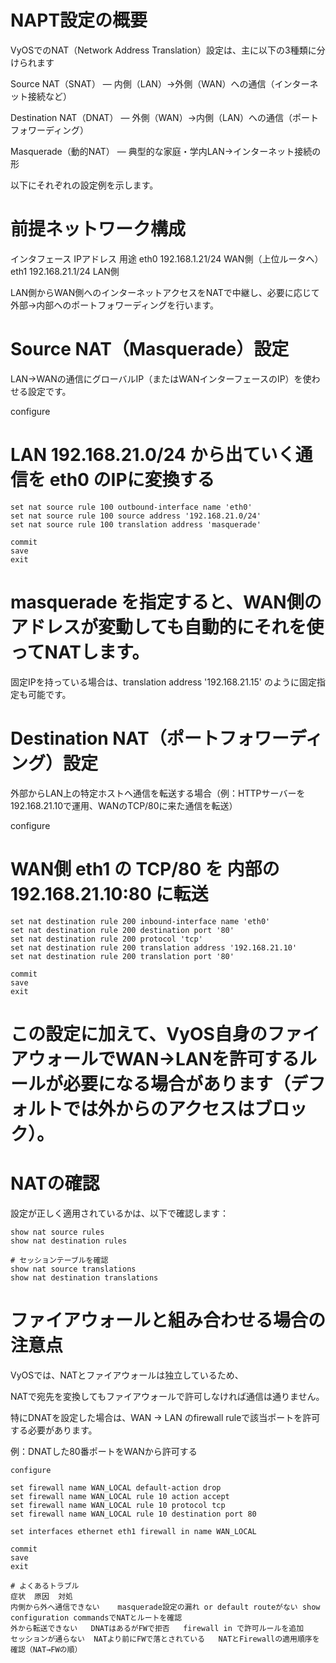 # NAPT設定の概要

VyOSでのNAT（Network Address Translation）設定は、主に以下の3種類に分けられます

Source NAT（SNAT） — 内側（LAN）→外側（WAN）への通信（インターネット接続など）

Destination NAT（DNAT） — 外側（WAN）→内側（LAN）への通信（ポートフォワーディング）

Masquerade（動的NAT） — 典型的な家庭・学内LAN→インターネット接続の形

以下にそれぞれの設定例を示します。

# 前提ネットワーク構成
インタフェース	IPアドレス	用途
eth0	192.168.1.21/24	WAN側（上位ルータへ）
eth1	192.168.21.1/24	LAN側

LAN側からWAN側へのインターネットアクセスをNATで中継し、必要に応じて外部→内部へのポートフォワーディングを行います。

# Source NAT（Masquerade）設定

LAN→WANの通信にグローバルIP（またはWANインターフェースのIP）を使わせる設定です。

configure

# LAN 192.168.21.0/24 から出ていく通信を eth0 のIPに変換する
```
set nat source rule 100 outbound-interface name 'eth0'
set nat source rule 100 source address '192.168.21.0/24'
set nat source rule 100 translation address 'masquerade'

commit
save
exit
```

# masquerade を指定すると、WAN側のアドレスが変動しても自動的にそれを使ってNATします。
固定IPを持っている場合は、translation address '192.168.21.15' のように固定指定も可能です。

# Destination NAT（ポートフォワーディング）設定

外部からLAN上の特定ホストへ通信を転送する場合（例：HTTPサーバーを192.168.21.10で運用、WANのTCP/80に来た通信を転送）

configure

# WAN側 eth1 の TCP/80 を 内部の 192.168.21.10:80 に転送
```
set nat destination rule 200 inbound-interface name 'eth0'
set nat destination rule 200 destination port '80'
set nat destination rule 200 protocol 'tcp'
set nat destination rule 200 translation address '192.168.21.10'
set nat destination rule 200 translation port '80'

commit
save
exit
```

# この設定に加えて、VyOS自身のファイアウォールでWAN→LANを許可するルールが必要になる場合があります（デフォルトでは外からのアクセスはブロック）。

# NATの確認

設定が正しく適用されているかは、以下で確認します：

```
show nat source rules
show nat destination rules

# セッションテーブルを確認
show nat source translations
show nat destination translations
```

# ファイアウォールと組み合わせる場合の注意点

VyOSでは、NATとファイアウォールは独立しているため、

NATで宛先を変換してもファイアウォールで許可しなければ通信は通りません。

特にDNATを設定した場合は、WAN → LAN のfirewall ruleで該当ポートを許可する必要があります。

例：DNATした80番ポートをWANから許可する

```
configure

set firewall name WAN_LOCAL default-action drop
set firewall name WAN_LOCAL rule 10 action accept
set firewall name WAN_LOCAL rule 10 protocol tcp
set firewall name WAN_LOCAL rule 10 destination port 80

set interfaces ethernet eth1 firewall in name WAN_LOCAL

commit
save
exit

# よくあるトラブル
症状	原因	対処
内側から外へ通信できない	masquerade設定の漏れ or default routeがない	show configuration commandsでNATとルートを確認
外から転送できない	DNATはあるがFWで拒否	firewall in で許可ルールを追加
セッションが通らない	NATより前にFWで落とされている	NATとFirewallの適用順序を確認（NAT→FWの順）